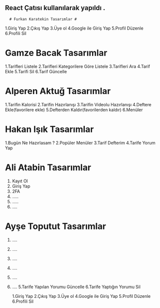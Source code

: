 ##    React Çatısı kullanılarak yapıldı .

      # Furkan Karatekin Tasarımlar #
   1.Giriş Yap
   2.Çıkış Yap
   3.Üye ol
   4.Google ile Giriş Yap
   5.Profil Düzenle
   6.Profili Sil

# Gamze Bacak Tasarımlar #
   1.Tarifleri Listele
   2.Tarifleri Kategorilere Göre Listele
   3.Tarifleri Ara
   4.Tarif Ekle
   5.Tarifi Sil
   6.Tarif Güncelle

# Alperen Aktuğ Tasarımlar #
   1.Tarifin Kalorisi
   2.Tarifin Hazırlanışı
   3.Tarifin Videolu Hazırlanışı
   4.Deftere Ekle(favorilere ekle)
   5.Defterden Kaldır(favorilerden kaldır)
   6.Menüler

# Hakan Işık Tasarımlar #
   1.Bugün Ne Hazırlasam ?
   2.Popüler Menüler
   3.Tarif Defterim
   4.Tarife Yorum Yap

   # Ali Atabin Tasarımlar #
1. Kayıt Ol
2. Giriş Yap
3. 2FA
4. .....
5. .....
6. ....


# Ayşe Toputut Tasarımlar #
1. ....
2. ....
3. ....
4. ....
5. ....
6. ....
   5.Tarife Yapılan Yorumu Güncelle
   6.Tarife Yaptığın Yorumu Sil
   
   1.Giriş Yap
   2.Çıkış Yap
   3.Üye ol
   4.Google ile Giriş Yap
   5.Profil Düzenle
   6.Profili Sil
